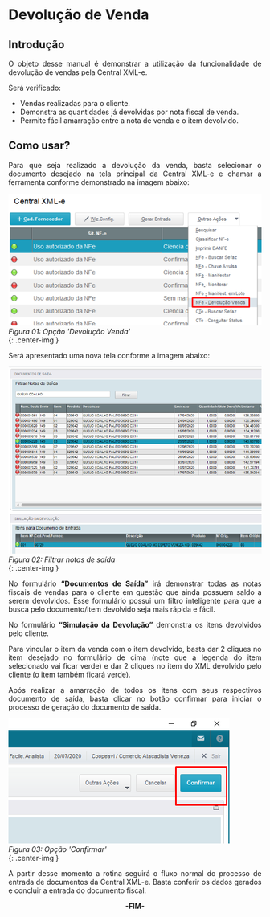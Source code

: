 <style>
    p{
        text-align: justify;
    }
</style>

# Devolução de Venda

## Introdução

O objeto desse manual é demonstrar a utilização da funcionalidade de devolução de vendas pela Central XML-e.

Será verificado:

- Vendas realizadas para o cliente.
- Demonstra as quantidades já devolvidas por nota fiscal de venda.
- Permite fácil amarração entre a nota de venda e o item devolvido.

## Como usar?

Para que seja realizado a devolução da venda, basta selecionar o documento desejado na tela principal da Central XML-e e chamar a ferramenta conforme demonstrado na imagem abaixo:

![Figura 01: Opção 'Devolução Venda'](../../assets/devol-venda/opcdevolvenda.png "Opção 'Devolução Venda'")
<br>*Figura 01: Opção 'Devolução Venda'*<br>{: .center-img }
<br>

Será apresentado uma nova tela conforme a imagem abaixo:

![Figura 02: Filtrar notas de saída](../../assets/devol-venda/filtro-notas.png "Filtrar notas de saída")
<br>*Figura 02: Filtrar notas de saída*<br>{: .center-img }
<br>

No formulário **“Documentos de Saída”** irá demonstrar todas as notas fiscais de vendas para o cliente em questão que ainda possuem saldo a serem devolvidos. Esse formulário possui um filtro inteligente para que a busca pelo documento/item devolvido seja mais rápida e fácil.

No formulário **“Simulação da Devolução”** demonstra os itens devolvidos pelo cliente.

Para vincular o item da venda com o item devolvido, basta dar 2 cliques no item desejado no formulário de cima (note que a legenda do item selecionado vai ficar verde) e dar 2 cliques no item do XML devolvido pelo cliente (o item também ficará verde).

Após realizar a amarração de todos os itens com seus respectivos documento de saída, basta clicar no botão confirmar para iniciar o processo de geração do documento de saída.

![Figura 03: Opção 'Confirmar'](../../assets/devol-venda/opcconfirmar.png "Opção 'Confirmar'")
<br>*Figura 03: Opção 'Confirmar'*<br>{: .center-img }
<br>

A partir desse momento a rotina seguirá o fluxo normal do processo de entrada de documentos da Central XML-e.
Basta conferir os dados gerados e concluir a entrada do documento fiscal.

<div style="text-align: center; font-weight: bold;">-FIM-</div>